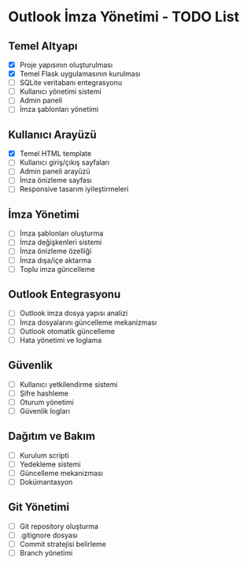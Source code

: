 # Outlook İmza Yönetimi - TODO List

## Temel Altyapı
- [x] Proje yapısının oluşturulması
- [x] Temel Flask uygulamasının kurulması
- [ ] SQLite veritabanı entegrasyonu
- [ ] Kullanıcı yönetimi sistemi
- [ ] Admin paneli
- [ ] İmza şablonları yönetimi

## Kullanıcı Arayüzü
- [x] Temel HTML template
- [ ] Kullanıcı giriş/çıkış sayfaları
- [ ] Admin paneli arayüzü
- [ ] İmza önizleme sayfası
- [ ] Responsive tasarım iyileştirmeleri

## İmza Yönetimi
- [ ] İmza şablonları oluşturma
- [ ] İmza değişkenleri sistemi
- [ ] İmza önizleme özelliği
- [ ] İmza dışa/içe aktarma
- [ ] Toplu imza güncelleme

## Outlook Entegrasyonu
- [ ] Outlook imza dosya yapısı analizi
- [ ] İmza dosyalarını güncelleme mekanizması
- [ ] Outlook otomatik güncelleme
- [ ] Hata yönetimi ve loglama

## Güvenlik
- [ ] Kullanıcı yetkilendirme sistemi
- [ ] Şifre hashleme
- [ ] Oturum yönetimi
- [ ] Güvenlik logları

## Dağıtım ve Bakım
- [ ] Kurulum scripti
- [ ] Yedekleme sistemi
- [ ] Güncelleme mekanizması
- [ ] Dokümantasyon

## Git Yönetimi
- [ ] Git repository oluşturma
- [ ] .gitignore dosyası
- [ ] Commit stratejisi belirleme
- [ ] Branch yönetimi 